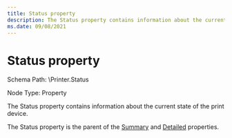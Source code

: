 ```yaml
---
title: Status property
description: The Status property contains information about the current state of the print device.
ms.date: 09/08/2021
---
```


# Status property

Schema Path: \\Printer.Status

Node Type: Property

The Status property contains information about the current state of the print device.

The Status property is the parent of the [Summary](summary.md) and [Detailed](detailed.md) properties.
